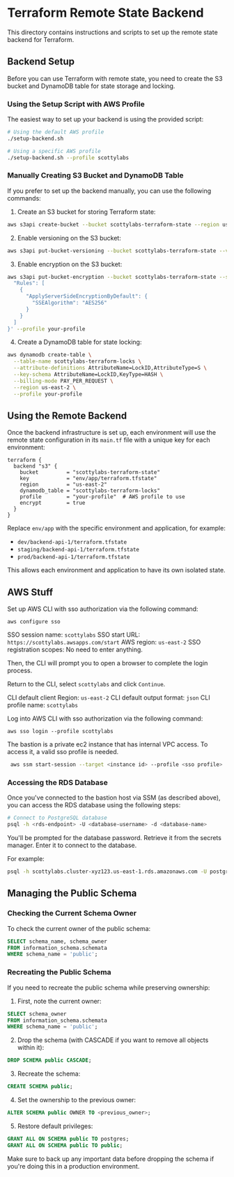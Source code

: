 # Terraform Remote State Backend

This directory contains instructions and scripts to set up the remote state backend for Terraform.

## Backend Setup

Before you can use Terraform with remote state, you need to create the S3 bucket and DynamoDB table for state storage and locking.

### Using the Setup Script with AWS Profile

The easiest way to set up your backend is using the provided script:

```bash
# Using the default AWS profile
./setup-backend.sh

# Using a specific AWS profile
./setup-backend.sh --profile scottylabs
```

### Manually Creating S3 Bucket and DynamoDB Table

If you prefer to set up the backend manually, you can use the following commands:

1. Create an S3 bucket for storing Terraform state:

```bash
aws s3api create-bucket --bucket scottylabs-terraform-state --region us-east-2 --profile your-profile
```

2. Enable versioning on the S3 bucket:

```bash
aws s3api put-bucket-versioning --bucket scottylabs-terraform-state --versioning-configuration Status=Enabled
```

3. Enable encryption on the S3 bucket:

```bash
aws s3api put-bucket-encryption --bucket scottylabs-terraform-state --server-side-encryption-configuration '{
  "Rules": [
    {
      "ApplyServerSideEncryptionByDefault": {
        "SSEAlgorithm": "AES256"
      }
    }
  ]
}' --profile your-profile
```

4. Create a DynamoDB table for state locking:

```bash
aws dynamodb create-table \
  --table-name scottylabs-terraform-locks \
  --attribute-definitions AttributeName=LockID,AttributeType=S \
  --key-schema AttributeName=LockID,KeyType=HASH \
  --billing-mode PAY_PER_REQUEST \
  --region us-east-2 \
  --profile your-profile
```

## Using the Remote Backend

Once the backend infrastructure is set up, each environment will use the remote state configuration in its `main.tf` file with a unique key for each environment:

```hcl
terraform {
  backend "s3" {
    bucket         = "scottylabs-terraform-state"
    key            = "env/app/terraform.tfstate"
    region         = "us-east-2"
    dynamodb_table = "scottylabs-terraform-locks"
    profile        = "your-profile"  # AWS profile to use
    encrypt        = true
  }
}
```

Replace `env/app` with the specific environment and application, for example:

- `dev/backend-api-1/terraform.tfstate`
- `staging/backend-api-1/terraform.tfstate`
- `prod/backend-api-1/terraform.tfstate`

This allows each environment and application to have its own isolated state.

## AWS Stuff

Set up AWS CLI with sso authorization via the following command:

```
aws configure sso
```

SSO session name: `scottylabs`
SSO start URL: `https://scottylabs.awsapps.com/start`
AWS region: `us-east-2`
SSO registration scopes: No need to enter anything.

Then, the CLI will prompt you to open a browser to complete the login process.

Return to the CLI, select `scottylabs` and click `Continue`.

CLI default client Region: `us-east-2`
CLI default output format: `json`
CLI profile name: `scottylabs`

Log into AWS CLI with sso authorization via the following command:

```
aws sso login --profile scottylabs
```

The bastion is a private ec2 instance that has internal VPC access. To access it, a valid sso profile is needed.

```bash
 aws ssm start-session --target <instance id> --profile <sso profile>   
```

### Accessing the RDS Database

Once you've connected to the bastion host via SSM (as described above), you can access the RDS database using the
following steps:

```bash
# Connect to PostgreSQL database
psql -h <rds-endpoint> -U <database-username> -d <database-name>
```

You'll be prompted for the database password. Retrieve it from the secrets manager. Enter it to connect to the database.

For example:

```bash
psql -h scottylabs.cluster-xyz123.us-east-1.rds.amazonaws.com -U postgres -d scottylabs
```

## Managing the Public Schema

### Checking the Current Schema Owner

To check the current owner of the public schema:

```sql
SELECT schema_name, schema_owner
FROM information_schema.schemata
WHERE schema_name = 'public';
```

### Recreating the Public Schema

If you need to recreate the public schema while preserving ownership:

1. First, note the current owner:

```sql
SELECT schema_owner
FROM information_schema.schemata
WHERE schema_name = 'public';
```

2. Drop the schema (with CASCADE if you want to remove all objects within it):

```sql
DROP SCHEMA public CASCADE;
```

3. Recreate the schema:

```sql
CREATE SCHEMA public;
```

4. Set the ownership to the previous owner:

```sql
ALTER SCHEMA public OWNER TO <previous_owner>;
```

5. Restore default privileges:

```sql
GRANT ALL ON SCHEMA public TO postgres;
GRANT ALL ON SCHEMA public TO public;
```

Make sure to back up any important data before dropping the schema if you're doing this in a production environment.
